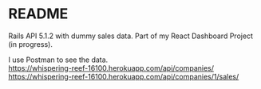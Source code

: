 # README

Rails API 5.1.2 with dummy sales data. Part of my React Dashboard Project (in progress). 

I use Postman to see the data.   
https://whispering-reef-16100.herokuapp.com/api/companies/   
https://whispering-reef-16100.herokuapp.com/api/companies/1/sales/